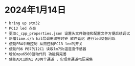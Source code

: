 # 2024年1月14日
    * bring up stm32 
    * PC13 led 点亮
    * 更改c_cpp_properties.json 设置头文件路径和配置文件方便后续调试
    * 新增time.c/h hal层调用滴答时钟 软件延迟 进行led交替闪烁
    * 使能PB4中断控制 从而控制PC13 led的开关
    * 使能PB6 PB7的I2C1 读取lm75b温湿度传感器
    * 增加mpu6500驱动代码 功能待完善
    * 使能ADC1的A1 A0两个通道 ，实现单通道电压采集